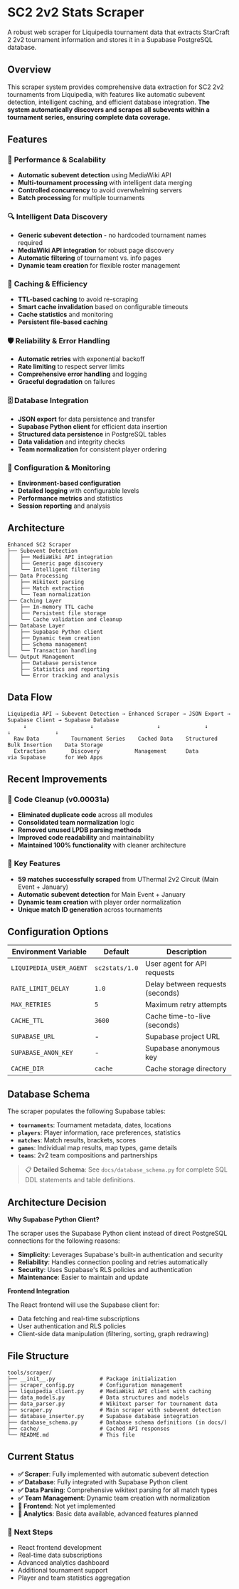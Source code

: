 # SC2 2v2 Stats Scraper

A robust web scraper for Liquipedia tournament data that extracts StarCraft 2 2v2 tournament information and stores it in a Supabase PostgreSQL database.

## Overview

This scraper system provides comprehensive data extraction for SC2 2v2 tournaments from Liquipedia, with features like automatic subevent detection, intelligent caching, and efficient database integration. **The system automatically discovers and scrapes all subevents within a tournament series, ensuring complete data coverage.**

## Features

### 🚀 **Performance & Scalability**
- **Automatic subevent detection** using MediaWiki API
- **Multi-tournament processing** with intelligent data merging
- **Controlled concurrency** to avoid overwhelming servers
- **Batch processing** for multiple tournaments

### 🔍 **Intelligent Data Discovery**
- **Generic subevent detection** - no hardcoded tournament names required
- **MediaWiki API integration** for robust page discovery
- **Automatic filtering** of tournament vs. info pages
- **Dynamic team creation** for flexible roster management

### 💾 **Caching & Efficiency**
- **TTL-based caching** to avoid re-scraping
- **Smart cache invalidation** based on configurable timeouts
- **Cache statistics** and monitoring
- **Persistent file-based caching**

### 🛡️ **Reliability & Error Handling**
- **Automatic retries** with exponential backoff
- **Rate limiting** to respect server limits
- **Comprehensive error handling** and logging
- **Graceful degradation** on failures

### 🗄️ **Database Integration**
- **JSON export** for data persistence and transfer
- **Supabase Python client** for efficient data insertion
- **Structured data persistence** in PostgreSQL tables
- **Data validation** and integrity checks
- **Team normalization** for consistent player ordering

### 🔧 **Configuration & Monitoring**
- **Environment-based configuration**
- **Detailed logging** with configurable levels
- **Performance metrics** and statistics
- **Session reporting** and analysis

## Architecture

```
Enhanced SC2 Scraper
├── Subevent Detection
│   ├── MediaWiki API integration
│   ├── Generic page discovery
│   └── Intelligent filtering
├── Data Processing
│   ├── Wikitext parsing
│   ├── Match extraction
│   └── Team normalization
├── Caching Layer
│   ├── In-memory TTL cache
│   ├── Persistent file storage
│   └── Cache validation and cleanup
├── Database Layer
│   ├── Supabase Python client
│   ├── Dynamic team creation
│   ├── Schema management
│   └── Transaction handling
└── Output Management
    ├── Database persistence
    ├── Statistics and reporting
    └── Error tracking and analysis
```

## Data Flow

```
Liquipedia API → Subevent Detection → Enhanced Scraper → JSON Export → Supabase Client → Supabase Database
     ↓                    ↓                    ↓              ↓              ↓              ↓
  Raw Data          Tournament Series    Cached Data    Structured    Bulk Insertion    Data Storage
  Extraction        Discovery           Management      Data         via Supabase      for Web Apps
```

## Recent Improvements

### 🧹 **Code Cleanup (v0.00031a)**
- **Eliminated duplicate code** across all modules
- **Consolidated team normalization** logic
- **Removed unused LPDB parsing methods**
- **Improved code readability** and maintainability
- **Maintained 100% functionality** with cleaner architecture

### 🎯 **Key Features**
- **59 matches successfully scraped** from UThermal 2v2 Circuit (Main Event + January)
- **Automatic subevent detection** for Main Event + January
- **Dynamic team creation** with player order normalization
- **Unique match ID generation** across tournaments

## Configuration Options

| Environment Variable | Default | Description |
|---------------------|---------|-------------|
| `LIQUIPEDIA_USER_AGENT` | `sc2stats/1.0` | User agent for API requests |
| `RATE_LIMIT_DELAY` | `1.0` | Delay between requests (seconds) |
| `MAX_RETRIES` | `5` | Maximum retry attempts |
| `CACHE_TTL` | `3600` | Cache time-to-live (seconds) |
| `SUPABASE_URL` | - | Supabase project URL |
| `SUPABASE_ANON_KEY` | - | Supabase anonymous key |
| `CACHE_DIR` | `cache` | Cache storage directory |

## Database Schema

The scraper populates the following Supabase tables:

- **`tournaments`**: Tournament metadata, dates, locations
- **`players`**: Player information, race preferences, statistics
- **`matches`**: Match results, brackets, scores
- **`games`**: Individual map results, map types, game details
- **`teams`**: 2v2 team compositions and partnerships

> 📋 **Detailed Schema**: See `docs/database_schema.py` for complete SQL DDL statements and table definitions.

## Architecture Decision

**Why Supabase Python Client?**

The scraper uses the Supabase Python client instead of direct PostgreSQL connections for the following reasons:

- **Simplicity**: Leverages Supabase's built-in authentication and security
- **Reliability**: Handles connection pooling and retries automatically
- **Security**: Uses Supabase's RLS policies and authentication
- **Maintenance**: Easier to maintain and update

**Frontend Integration**

The React frontend will use the Supabase client for:
- Data fetching and real-time subscriptions
- User authentication and RLS policies
- Client-side data manipulation (filtering, sorting, graph redrawing)

## File Structure

```
tools/scraper/
├── __init__.py              # Package initialization
├── scraper_config.py        # Configuration management
├── liquipedia_client.py     # MediaWiki API client with caching
├── data_models.py           # Data structures and models
├── data_parser.py           # Wikitext parser for tournament data
├── scraper.py               # Main scraper with subevent detection
├── database_inserter.py     # Supabase database integration
├── database_schema.py       # Database schema definitions (in docs/)
├── cache/                   # Cached API responses
└── README.md                # This file
```

## Current Status

- **✅ Scraper**: Fully implemented with automatic subevent detection
- **✅ Database**: Fully integrated with Supabase Python client
- **✅ Data Parsing**: Comprehensive wikitext parsing for all match types
- **✅ Team Management**: Dynamic team creation with normalization
- **🚧 Frontend**: Not yet implemented
- **🚧 Analytics**: Basic data available, advanced features planned

### 🔮 **Next Steps**
- React frontend development
- Real-time data subscriptions
- Advanced analytics dashboard
- Additional tournament support
- Player and team statistics aggregation